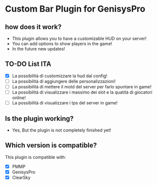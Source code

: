 # Custom Bar Plugin for GenisysPro


## how does it work?

* This plugin allows you to have a customizable HUD on your server!
* You can add options to show players in the game!
* In the future new updates!

## TO-DO List ITA

- [x] La possibilità di customizzare la hud dal config!
- [ ] La possibilità di aggiungere delle personalizzazioni!
- [ ] La possibilità di mettere il motd del server per farlo spuntare in game!
- [ ] La possibilità di visualizzare i massimo dei slot e la quatità di giocatori online!
- [ ] La possibilità di visualizzare i tps del server in game!

## Is the plugin working?

* Yes, But the plugin is not completely finished yet!

## Which version is compatible?

This plugin is compatible with:
- [x] PMMP
- [X] GenisysPro
- [x] ClearSky
